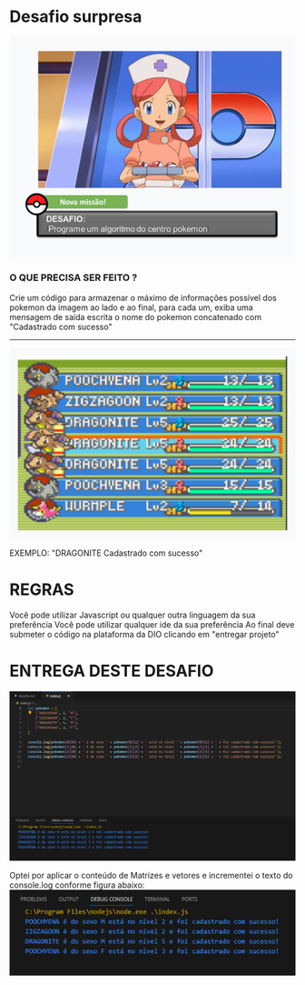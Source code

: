 # Desafio surpresa


![](/assets/shape_2.png)

### O QUE PRECISA SER FEITO ?

Crie um código para armazenar o máximo de informações possível dos pokemon da imagem ao lado e ao final, para cada um, exiba uma mensagem de saída escrita o nome do pokemon concatenado com "Cadastrado com sucesso"

---

![](/assets/shape_1.png)


EXEMPLO:
"DRAGONITE Cadastrado com sucesso"

# REGRAS

Você pode utilizar Javascript ou qualquer outra linguagem da sua preferência
Você pode utilizar qualquer ide da sua preferência
Ao final deve submeter o código na plataforma da DIO clicando em "entregar projeto"

# ENTREGA DESTE DESAFIO
![](/assets/output.png)

Optei por aplicar o conteúdo de Matrizes e vetores e incrementei o texto do console.log conforme figura abaixo:
![](/assets/output2.png)

